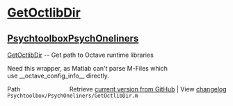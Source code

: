 # [GetOctlibDir](GetOctlibDir)
## [Psychtoolbox](Psychtoolbox)[PsychOneliners](PsychOneliners)

[GetOctlibDir](GetOctlibDir) -- Get path to Octave runtime libraries  
  
Need this wrapper, as Matlab can't parse M-Files which  
use \_\_octave\_config\_info\_\_ directly.  




<div class="code_header" style="text-align:right;">
  <span style="float:left;">Path&nbsp;&nbsp;</span> <span class="counter">Retrieve <a href=
  "https://raw.github.com/Psychtoolbox-3/Psychtoolbox-3/beta/Psychtoolbox/PsychOneliners/GetOctlibDir.m">current version from GitHub</a> | View <a href=
  "https://github.com/Psychtoolbox-3/Psychtoolbox-3/commits/beta/Psychtoolbox/PsychOneliners/GetOctlibDir.m">changelog</a></span>
</div>
<div class="code">
  <code>Psychtoolbox/PsychOneliners/GetOctlibDir.m</code>
</div>


